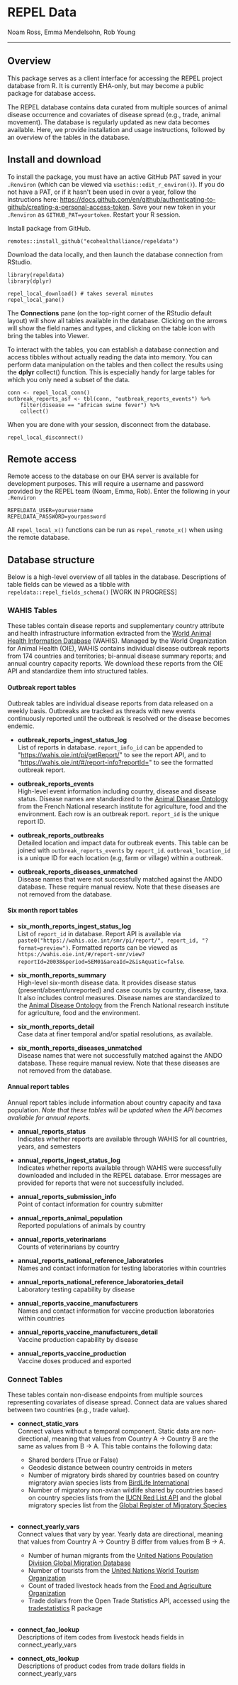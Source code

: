 # REPEL Data

Noam Ross, Emma Mendelsohn, Rob Young

---

## Overview

This package serves as a client interface for accessing the REPEL project database from R. It is currently EHA-only, but may become a public package for database access.

The REPEL database contains data curated from multiple sources of animal disease occurrence and covariates of disease spread (e.g., trade, animal movement). The database is regularly updated as new data becomes available. Here, we provide installation and usage instructions, followed by an overview of the tables in the database.

## Install and download

To install the package, you must have an active GitHub PAT saved in your `.Renviron` (which can be viewed via `usethis::edit_r_environ()`). If you do not have a PAT, or if it hasn't been used in over a year, follow the instructions here: https://docs.github.com/en/github/authenticating-to-github/creating-a-personal-access-token. Save your new token in your `.Renviron` as `GITHUB_PAT=yourtoken`. Restart your R session.

Install package from GitHub. 

```
remotes::install_github("ecohealthalliance/repeldata")
``` 
Download the data locally, and then launch the database connection from RStudio.

```
library(repeldata)
library(dplyr)

repel_local_download() # takes several minutes
repel_local_pane()
```

The __Connections__ pane (on the top-right corner of the RStudio default layout) will show all tables available in the database. Clicking on the arrows will show the field names and types, and clicking on the table icon with bring the tables into Viewer. 

To interact with the tables, you can establish a database connection and access tibbles without actually reading the data into memory. You can perform data manipulation on the tables and then collect the results using the __dplyr__ collect() function. This is especially handy for large tables for which you only need a subset of the data. 

```
conn <- repel_local_conn()
outbreak_reports_asf <- tbl(conn, "outbreak_reports_events") %>% 
    filter(disease == "african swine fever") %>% 
    collect()
```

When you are done with your session, disconnect from the database.

```
repel_local_disconnect()
```

## Remote access

Remote access to the database on our EHA server is available for development purposes. This will require a username and password provided by the REPEL team (Noam, Emma, Rob). Enter the following in your `.Renviron`

```
REPELDATA_USER=yourusername  
REPELDATA_PASSWORD=yourpassword
```

All `repel_local_x()` functions can be run as `repel_remote_x()` when using the remote database.

## Database structure 

Below is a high-level overview of all tables in the database. Descriptions of table fields can be viewed as a tibble with `repeldata::repel_fields_schema()` [WORK IN PROGRESS]

### WAHIS Tables

These tables contain disease reports and supplementary country attribute and health infrastructure information extracted from the [World Animal Health Information Database](https://wahis.oie.int/#/report-management) (WAHIS). Managed by the World Organization for Animal Health (OIE), WAHIS contains individual disease outbreak reports from 174 countries and territories; bi-annual disease summary reports; and annual country capacity reports. We download these reports from the OIE API and standardize them into structured tables.

#### Outbreak report tables

Outbreak tables are individual disease reports from data released on a weekly basis. Outbreaks are tracked as threads with new events continuously reported until the outbreak is resolved or the disease becomes endemic. 
  
* __outbreak_reports_ingest_status_log__  
List of reports in database. `report_info_id` can be appended to "https://wahis.oie.int/pi/getReport/" to see the report API, and to "https://wahis.oie.int/#/report-info?reportId=" to see the formatted outbreak report.

* __outbreak_reports_events__  
High-level event information including country, disease and disease status. Disease names are standardized to the [Animal Disease Ontology](http://agroportal.lirmm.fr/ontologies/ANDO]) from the French National research institute for agriculture, food and the environment. Each row is an outbreak report. `report_id` is the unique report ID.

* __outbreak_reports_outbreaks__  
Detailed location and impact data for outbreak events. This table can be joined with `outbreak_reports_events` by `report_id`. `outbreak_location_id` is a unique ID for each location (e.g, farm or village) within a outbreak.

* __outbreak_reports_diseases_unmatched__  
Disease names that were not successfully matched against the ANDO database. These require manual review. Note that these diseases are not removed from the database.

#### Six month report tables

* __six_month_reports_ingest_status_log__  
List of `report_id` in database. Report API is available via `paste0("https://wahis.oie.int/smr/pi/report/", report_id, "?format=preview")`. Formatted reports can be viewed as `https://wahis.oie.int/#/report-smr/view?reportId=20038&period=SEM01&areaId=2&isAquatic=false`.

* __six_month_reports_summary__  
High-level six-month disease data. It provides disease status (present/absent/unreported) and case counts by country, disease, taxa. It also includes control measures. Disease names are standardized to the [Animal Disease Ontology](http://agroportal.lirmm.fr/ontologies/ANDO]) from the French National research institute for agriculture, food and the environment. 

* __six_month_reports_detail__  
Case data at finer temporal and/or spatial resolutions, as available.

* __six_month_reports_diseases_unmatched__  
Disease names that were not successfully matched against the ANDO database. These require manual review. Note that these diseases are not removed from the database.

#### Annual report tables

Annual report tables include information about country capacity and taxa population. 
 _Note that these tables will be updated when the API becomes available for annual reports._

* __annual_reports_status__  
Indicates whether reports are available through WAHIS for all countries, years, and semesters

* __annual_reports_ingest_status_log__  
Indicates whether reports available through WAHIS were successfully downloaded and included in the REPEL database. Error messages are provided for reports that were not successfully included.  

* __annual_reports_submission_info__  
Point of contact information for country submitter

* __annual_reports_animal_population__  
Reported populations of animals by country

* __annual_reports_veterinarians__  
Counts of veterinarians by country

* __annual_reports_national_reference_laboratories__  
Names and contact information for testing laboratories within countries

* __annual_reports_national_reference_laboratories_detail__  
Laboratory testing capability by disease

* __annual_reports_vaccine_manufacturers__  
Names and contact information for vaccine production laboratories within countries

* __annual_reports_vaccine_manufacturers_detail__  
Vaccine production capability by disease

* __annual_reports_vaccine_production__  
Vaccine doses produced and exported

### Connect Tables

These tables contain non-disease endpoints from multiple sources representing covariates of disease spread. Connect data are values shared between two countries (e.g., trade value). 

* __connect_static_vars__  
Connect values without a temporal component. Static data are non-directional, meaning that values from Country A -> Country B are the same as values from B -> A. This table contains the following data:  

  * Shared borders (True or False)
  * Geodesic distance between country centroids in meters
  * Number of migratory birds shared by countries based on country migratory avian species lists from [BirdLife International](http://datazone.birdlife.org/country)
  * Number of migratory non-avian wildlife shared by countries based on country species lists from the [IUCN Red List API](https://apiv3.iucnredlist.org/) and the global migratory species list from the [Global Register of Migratory Species](http://groms.de/groms_neu/view/order_stat_patt_spanish.php?search_pattern=)
<br/><br/>
* __connect_yearly_vars__  
Connect values that vary by year. Yearly data are directional, meaning that values from Country A -> Country B differ from values from B -> A.  

  * Number of human migrants from the [United Nations Population Division Global Migration Database](https://www.un.org/en/development/desa/population/migration/data/empirical2/index.asp)
  * Number of tourists from the [United Nations World Tourism Organization](https://www.e-unwto.org/)
  * Count of traded livestock heads from the [Food and Agriculture Organization](http://www.fao.org/faostat/en/#data/)
  * Trade dollars from the Open Trade Statistics API, accessed using the [tradestatistics](https://cran.r-project.org/web/packages/tradestatistics/tradestatistics.pdf) R package
<br/><br/>
* __connect_fao_lookup__  
Descriptions of item codes from livestock heads fields in connect_yearly_vars

* __connect_ots_lookup__  
Descriptions of product codes from trade dollars fields in connect_yearly_vars
